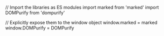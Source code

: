 // Import the libraries as ES modules
import marked from 'marked'
import DOMPurify from 'dompurify'

// Explicitly expose them to the window object
window.marked = marked
window.DOMPurify = DOMPurify

